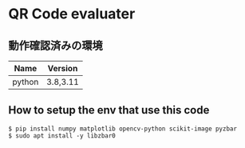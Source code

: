 # QR Code evaluater

## 動作確認済みの環境

|Name|Version|
|:---:|:---:|  
| python | 3.8,3.11 |


## How to setup the env that use this code
 
```
$ pip install numpy matplotlib opencv-python scikit-image pyzbar
$ sudo apt install -y libzbar0
```


